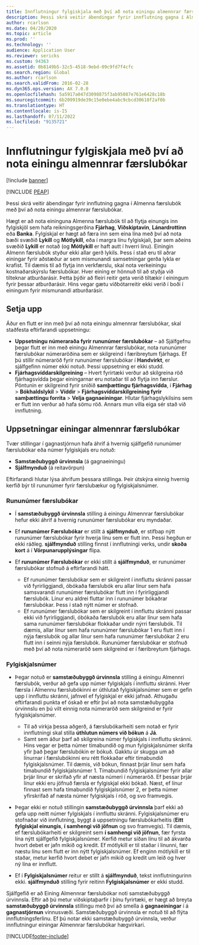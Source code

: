 ```yaml
---
title: Innflutningur fylgiskjala með því að nota einingu almennrar færslubókar
description: Þessi skrá veitir ábendingar fyrir innflutning gagna í Almenna færslubók með því að nota einingu almennrar færslubókar.
author: rcarlson
ms.date: 04/20/2020
ms.topic: article
ms.prod: ''
ms.technology: ''
audience: Application User
ms.reviewer: sericks
ms.custom: 94363
ms.assetid: 0b8149b5-32c5-4518-9ebd-09c9fd7f4cfc
ms.search.region: Global
ms.author: rcarlson
ms.search.validFrom: 2016-02-28
ms.dyn365.ops.version: AX 7.0.0
ms.openlocfilehash: 5a5917a047d3098875f3ab95087e761e6428c18b
ms.sourcegitcommit: 6b209919de39c15e0ebe4abc9cbcd30618f2af0b
ms.translationtype: HT
ms.contentlocale: is-IS
ms.lasthandoff: 07/11/2022
ms.locfileid: "9135721"
---
```

# <a name="importing-vouchers-by-using-the-general-journal-entity"></a>Innflutningur fylgiskjala með því að nota einingu almennrar færslubókar

[!include [banner](../includes/banner.md)]


[!INCLUDE [PEAP](../../../includes/peap-1.md)]

Þessi skrá veitir ábendingar fyrir innflutning gagna í Almenna færslubók með því að nota einingu almennrar færslubókar.

Hægt er að nota eininguna Almenna færslubók til að flytja einungis inn fylgiskjöl sem hafa reikningsgerðina **Fjárhag**, **Viðskiptavin**, **Lánardrottinn** eða **Banka**. Fylgiskjal er hægt að færa inn sem eina lína með því að nota bæði svæðið **Lykill** og **Mótlykill**, eða í margra línu fylgiskjali, þar sem aðeins svæðið **Lykill** er notað (og **Mótlykill** er haft autt í hverri línu). Einingin Almenn færslubók styður ekki allar gerð lykils. Þess í stað eru til aðrar einingar fyrir aðstæður ar sem mismunandi samsetningar gerða lykla er krafist. Til dæmis til að flytja inn verkfærslu, skal nota verkeiningu kostnaðarskýrslu færslubókar. Hver eining er hönnuð til að styðja við tilteknar atburðarásir. Þetta þýðir að fleiri reitir geta verið tiltækir í einingum fyrir þessar atburðarásir. Hins vegar gætu viðbótarreitir ekki verið í boði í einingum fyrir mismunandi atburðarásir.

## <a name="setup"></a>Setja upp
Áður en flutt er inn með því að nota einingu almennrar færslubókar, skal staðfesta eftirfarandi uppsetningu:

- **Uppsetningu númeraraða fyrir rununúmer færslubókar** – að Sjálfgefnu þegar flutt er inn með einingu Almennrar færslubókar, nota rununúmer færslubókar númeraröðina sem er skilgreind í færibreytum fjárhags. Ef þú stillir númeraröð fyrir rununúmer færslubókar í **Handvirkt**, er sjálfgefinn númer ekki notuð. Þessi uppsetning er ekki studd.
- **Fjárhagsvíddarskilgreining** – Hvert fyrirtæki verður að skilgreina röð fjárhagsvídda þegar einingarnar eru notaðar til að flytja inn færslur. Pöntunin er skilgreind fyrir sniðið **samþættingu fjárhagsvídda**, í **Fjárhag** &gt; **Bókhaldslykil** &gt; **Víddir** &gt; **Fjárhagsvíddarskilgreining fyrir samþættingu forrita** &gt; **Velja gagnaeiningar**. Hlutar fjárhagslykilsins sem er flutt inn verður að hafa sömu röð. Annars mun villa eiga sér stað við innflutning.

## <a name="general-journal-entity-setup"></a>Uppsetningar einingar almennrar færslubókar
Tvær stillingar í gagnastjórnun hafa áhrif á hvernig sjálfgefið rununúmer færslubókar eða númer fylgiskjals eru notuð:

- **Samstæðubyggð úrvinnsla** (á gagnaeiningu)
- **Sjálfmynduð** (á reitavörpun)

Eftirfarandi hlutar lýsa áhrifum þessara stillinga. Þeir útskýra einnig hvernig kerfið býr til rununúmer fyrir færslubækur og fylgiskjalsnúmer.

### <a name="journal-batch-number"></a>Rununúmer færslubókar

- Í **samstæðubyggð úrvinnsla** stilling á einingu Almennrar færslubókar hefur ekki áhrif á hvernig rununúmer færslubókar eru myndaðar.
- Ef **rununúmer Færslubókar** er stillt á **sjálfmynduð**, er stifbap nýtt rununúmer færslubókar fyrir hverja línu sem er flutt inn. Þessi hegðun er ekki ráðleg. **sjálfmynduð** stilling finnst í innflutningi verks, undir **skoða kort** á í **Vörpunarupplýsingar** flipa.
- Ef **rununúmer Færslubókar** er ekki stillt á **sjálfmynduð**, er rununúmer færslubókar stofnuð á eftirfarandi hátt.

    - Ef rununúmer færslubókar sem er skilgreint í innfluttu skránni passar við fyrirliggjandi, óbókaða færslubók eru allar línur sem hafa samsvarandi rununúmer færslubókar flutt inn í fyrirliggjandi færslubók. Línur eru aldrei fluttar inn í rununúmer bókaðrar færslubókar. Þess í stað nýtt númer er stofnað.
    - Ef rununúmer færslubókar sem er skilgreint í innfluttu skránni passar ekki við fyrirliggjandi, óbókaða færslubók eru allar línur sem hafa sama rununúmer færslubókar flokkaðar undir nýrri færslubók. Til dæmis, allar línur sem hafa rununúmer færslubókar 1 eru flutt inn í nýja færslubók og allar línur sem hafa rununúmer færslubókar 2 eru flutt inn í seinni nýja færslubók. Rununúmer færslubókar er stofnuð með því að nota númeraröð sem skilgreind er í færibreytum fjárhags.

### <a name="voucher-number"></a>Fylgiskjalsnúmer

- Þegar notuð er **samstæðubyggð úrvinnsla** stilling á einingu Almennri færslubók, verður að gefa upp númer fylgiskjals í innfluttu skránni. Hver færsla í Almennu færslubókinni er úthlutað fylgiskjalsnúmer sem er gefin upp í innfluttu skránni, jafnvel ef fylgiskjal er ekki jafnað. Athugaðu eftirfarandi punkta ef óskað er eftir því að nota samstæðubyggða úrvinnslu en þú vilt einnig nota númeraröð sem skilgreind er fyrir fylgiskjalsnúmer.

    - Til að virkja þessa aðgerð, á færslubókarheiti sem notað er fyrir innflutningi skal stilla **úthlutun númers við bókun** á **Já**.
    - Samt sem áður þarf að skilgreina númer fylgiskjals í innfluttu skránni. Hins vegar er þetta númer tímabundið og mun fylgiskjalsnúmer skrifa yfir það þegar færslubókin er bókuð. Gakktu úr skugga um að línurnar í færslubókinni eru rétt flokkaðar eftir tímabundið fylgiskjalsnúmer. Til dæmis, við bókun, finnast þrjár línur sem hafa tímabundið fylgiskjalsnúmer 1. Tímabundið fylgiskjalsnúmer fyrir allar þrjár línur er skrifað yfir af næsta númeri í númeraröð. Ef þessar þrjár línur ekki eru jöfnuð færsla er fylgiskjal ekki bókað. Næst, ef línur finnast sem hafa tímabundið fylgiskjalsnúmer 2, er þetta númer yfirskrifað af næsta númer fylgiskjals í röð, og svo framvegis.

- Þegar ekki er notuð stillingin **samstæðubyggð úrvinnsla** þarf ekki að gefa upp neitt númer fylgiskjals í innfluttu skránni. Fylgiskjalsnúmer eru stofnaðar við innflutning, byggt á uppsetningu færslubókarheitis (**Eitt fylgiskjal einungis**, **í samhengi við jöfnun** og svo framvegis). Til dæmis, ef færslubókarheiti er skilgreint sem **í samhengi við jöfnun**, fær fyrsta lína nýtt sjálfgefið fylgiskjalsnúmer. Kerfið metur síðan línu til að ákvarða hvort debet er jafn mikið og kredit. Ef mótlykill er til staðar í línunni, fær næstu línu sem flutt er inn nýtt fylgiskjalsnúmer. Ef enginn mótlykill er til staðar, metur kerfið hvort debet er jafn mikið og kredit um leið og hver ný lína er innflutt.
- Ef í **Fylgiskjalsnúmer** reitur er stillt á **sjálfmynduð**, tekst innflutningurinn ekki. **sjálfmynduð** stilling fyrir reitinn **Fylgiskjalsnúmer** er ekki studd.

Sjálfgefið er að Eining Almennrar færslubókar noti samstæðubyggð úrvinnsla. Eftir að þú metur viðskiptaþarfir í þínu fyrirtæki, er hægt að breyta **samstæðubyggð úrvinnsla** stillingu með því að smella á **gagnaeiningar** í á **gagnastjórnun** vinnusvæði. Samstæðubyggð úrvinnsla er notuð til að flýta innflutningsferlinu. Ef þú notar ekki samstæðubyggð úrvinnsla, verður innflutningur einingar Almennrar færslubókar hægvirkari.


[!INCLUDE[footer-include](../../../includes/footer-banner.md)]
